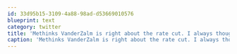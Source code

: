 ```yaml
---
id: 33d95b15-3109-4a88-98ad-d53669010576
blueprint: text
category: twitter
title: 'Methinks VanderZalm is right about the rate cut. I always thought it was going to be an "HST relief" cheque before the election'
caption: 'Methinks VanderZalm is right about the rate cut. I always thought it was going to be an "HST relief" cheque before the election'
---
```

